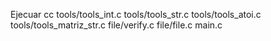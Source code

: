 Ejecuar
cc tools/tools_int.c tools/tools_str.c tools/tools_atoi.c tools/tools_matriz_str.c file/verify.c file/file.c  main.c